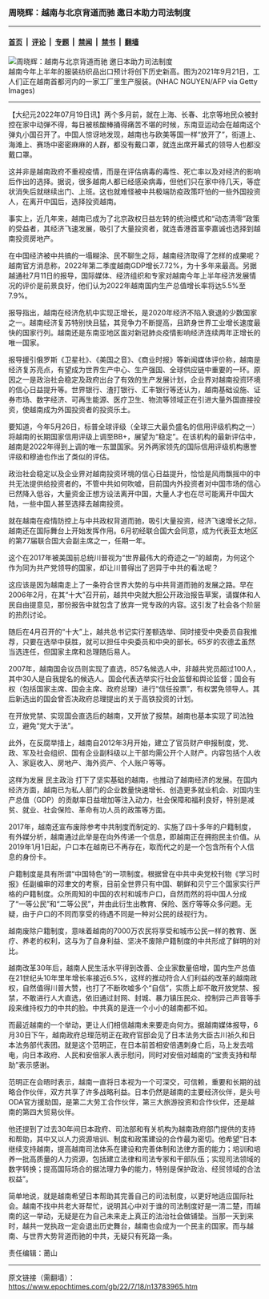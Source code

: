### 周晓辉：越南与北京背道而驰 邀日本助力司法制度

---

#### [首页](../../../..?n13783965) &nbsp;|&nbsp; [评论](../../../../../epoch-comment?n13783965) &nbsp;|&nbsp; [专题](../../../../../epoch-special?n13783965) &nbsp;|&nbsp; [禁闻](../../../../../epoch-news?n13783965) &nbsp;|&nbsp; [禁书](../../../../../books?n13783965) &nbsp;|&nbsp; [翻墙](https://github.com/gfw-breaker/nogfw/blob/master/README.md?n13783965)


<div><img alt="周晓辉：越南与北京背道而驰 邀日本助力司法制度" class="attachment-djy_600_400 size-djy_600_400 wp-post-image" src="https://i.epochtimes.com/assets/uploads/2022/07/id13784008-GettyImages-1235546899-600x400.jpg"/>
<div class="caption">
 越南今年上半年的服装纺织品出口预计将创下历史新高。图为2021年9月21日，工人们正在越南首都河内的一家工厂里生产服装。(NHAC NGUYEN/AFP via Getty Images)
</div></div><hr/><div class="post_content" id="artbody" itemprop="articleBody">
 <!-- article content begin -->
 <p>
  【大纪元2022年07月19日讯】两个多月前，就在上海、长春、北京等地民众被封控在家中动弹不得，每日被核酸棒捅得痛苦不堪的时候，东南亚运动会在越南这个弹丸小国召开了。中国人惊讶地发现，越南也与欧美等国一样“放开了”，街道上、海滩上、赛场中密密麻麻的人群，都没有戴口罩，就连出席开幕式的领导人也都没戴口罩。
 </p>
 <p>
  这并非是越南政府不重视疫情，而是在评估病毒的毒性、死亡率以及对经济的影响后作出的选择。据说，很多越南人都已经感染病毒，但他们只在家中待几天，等症状消失后就继续出门、上班。这也就难怪被中共极端防疫政策吓怕的一些外国投资人，在离开中国后，选择投资越南。
 </p>
 <p>
  事实上，近几年来，越南已成为了北京政权日益左转的统治模式和“动态清零”政策的受益者，其经济飞速发展，吸引了大量投资者，就连香港首富李嘉诚也选择到越南投资房地产。
 </p>
 <p>
  在中国经济被中共搞的一塌糊涂、民不聊生之际，越南经济取得了怎样的成果呢？越南官方消息称，2022年第二季度越南GDP增长7.72%，为十多年来最高。另据越通社7月11日的报导，国际媒体、经济组织和专家对越南今年上半年经济发展情况的评价是前景良好，他们认为2022年越南国内生产总值增长率将达5.5%至7.9%。
 </p>
 <p>
  报导指出，越南在经济危机中实现正增长，是2020年经济不陷入衰退的少数国家之一。越南经济复苏特别快且猛，其竞争力不断提高，且跻身世界工业增长速度最快的国家行列。越南还是东南亚地区面对新冠肺炎疫情影响经济连续两年正增长的唯一国家。
 </p>
 <p>
  报导援引俄罗斯《卫星社》、《美国之音》、《商业时报》等新闻媒体评价称，越南是经济复苏亮点，有望成为世界生产中心、生产强国、全球供应链中重要的一环。原因之一是政治社会稳定及政府出台了有效的生产发展计划，企业界对越南投资环境的信心日益提升等。世界银行、渣打银行、汇丰银行等还认为，越南基础设施、证券市场、数字经济、可再生能源、医疗卫生、物流等领域正在引进大量外国直接投资，使越南成为外国投资者的投资乐土。
 </p>
 <p>
  要知道，今年5月26日，标普全球评级（全球三大最负盛名的信用评级机构之一）将越南的长期国家信用评级上调至BB+，展望为“稳定”。在该机构的最新评估中，越南是2022年得到上调的唯一东盟国家。另外两家领先的国际信用评级机构惠誉评级和穆迪也作出了类似的评估。
 </p>
 <p>
  政治社会稳定以及企业界对越南投资环境的信心日益提升，恰恰是风雨飘摇中的中共无法提供给投资者的，不管中共如何吹嘘，目前国内外投资者对中国市场的信心已然降入低谷，大量资金正想方设法离开中国，大量人才也在尽可能离开中国大陆，一些中国人甚至选择去越南投资。
 </p>
 <p>
  就在越南在疫情防控上与中共政权背道而驰，吸引大量投资，经济飞速增长之际，越南还在国际舞台上开始发挥作用。6月初经联合国大会同意，成为代表亚太地区的第77届联合国大会副主席之一，任期一年。
 </p>
 <p>
  这个在2017年被美国前总统川普视为“世界最伟大的奇迹之一”的越南，为何这个作为同为共产党领导的国家，却让川普得出了迥异于中共的看法呢？
 </p>
 <p>
  这应该是因为越南走上了一条符合世界大势的与中共背道而驰的发展之路。早在2006年2月，在其“十大”召开前，越共中央就大胆公开政治报告草案，请媒体和人民自由提意见，那份报告中就包含了放弃一党专政的内容。这引发了社会各个阶层的热烈讨论。
 </p>
 <p>
  随后在4月召开的“十大”上，越共总书记实行差额选举、同时接受中央委员自我推荐，只要在选举中获胜，就可以担任中央委员和中央的部长。65岁的农德孟虽然当选连任，但国家主席和总理随后易人。
 </p>
 <p>
  2007年，越南国会议员则实现了直选，857名候选人中，非越共党员超过100人，其中30人是自我提名的候选人。国会代表选举实行社会监督和舆论监督；国会有权（包括国家主席、国会主席、政府总理）进行“信任投票”，有权罢免领导人。其后新选出的国会曾否决政府总理提出的关于高铁投资的计划。
 </p>
 <p>
  在开放党禁、实现国会直选后的越南，又开放了报禁。越南也基本实现了司法独立，避免“党大于法”。
 </p>
 <p>
  此外，在反腐举措上，越南自2012年3月开始，建立了官员财产申报制度，党、政、军及社会组织、国有企业副科级以上干部均需公开个人财产。内容包括个人收入、家庭收入、房地产、海外资产、个人账户等等。
 </p>
 <p>
  这样为发展
  <ok href="https://www.epochtimes.com/gb/tag/%E6%B0%91%E4%B8%BB%E6%94%BF%E6%B2%BB.html">
   民主政治
  </ok>
  打下了坚实基础的越南，也推动了越南经济的发展。在国内经济方面，越南已为私人部门的企业数量快速增长、创造更多就业机会、对国内生产总值（GDP）的贡献率日益增加等注入动力，社会保障和福利良好，特别是减贫、就业、社会保险、革命有功人员的政策等方面。
 </p>
 <p>
  2017年，越南还宣布废除参考中共制度而制定的、实施了四十多年的户籍制度，有外媒分析，越南通过此举是在向外传递一个信息，即越南正在拥抱民主价值。从2019年1月1日起，户口本在越南已不再存在，取而代之的是一个包含所有个人信息的身份卡。
 </p>
 <p>
  户籍制度是具有所谓“中国特色”的一项制度。根据曾在中共中央党校刊物《学习时报》任副编审的邓聿文的考察，目前全世界只有中国、朝鲜和贝宁三个国家实行严格的户籍制度。众所周知的中国的农村和城市户口，自然而然的将中国人分成了“一等公民”和“二等公民”，并由此衍生出教育、保险、医疗等等众多问题。无疑，由于户口的不同而享受的待遇不同是一种对公民的歧视行为。
 </p>
 <p>
  越南废除户籍制度，意味着越南的7000万农民将享受和城市公民一样的教育、医疗、养老的权利，这与为了自身利益、坚决不废除户籍制度的中共形成了鲜明的对比。
 </p>
 <p>
  越南改革30年后，越南人民生活水平得到改善、企业家数量倍增，国内生产总值在21世纪头10年里年增长率接近6.5%，这样的推动符合人们利益的改革的越南政权，自然值得川普大赞，也打了不断吹嘘多个“自信”，实质上却不敢开放党禁、报禁，不敢进行人大直选，依旧通过封网、封城、暴力镇压民众、控制异己声音等手段来维持权力的中共的脸。中共真的是连一个小小的越南都不如。
 </p>
 <p>
  而最近越南的一个举动，更让人们相信越南未来要走向何方。据越南媒体报导，6月30日下午，越南政府总理范明正在政府官邸会见了日本法务大臣古川祯久和日本法务部代表团。就是这个范明正，在日本前首相安倍遇刺身亡后，马上发去唁电，向日本政府、人民和安倍家人表示慰问，同时对安倍对越南的“宝贵支持和帮助”表示感谢。
 </p>
 <p>
  范明正在会晤时表示，越南一直将日本视为一个可深交，可信赖，重要和长期的战略合作伙伴，双方共享了许多战略利益。日本仍然是越南的主要经济伙伴，是头号ODA官方援助国，是第二大劳工合作伙伴，第三大旅游投资和合作伙伴，还是越南的第四大贸易伙伴。
 </p>
 <p>
  他还提到了过去30年间日本政府、司法部和有关机构为越南政府部门提供的支持和帮助，其中又以人力资源培训、制度和政策建设的合作最为密切。他希望“日本继续支持越南，提高越南司法体系在建设和完善体制和法律方面的能力；培训和培养一批高质量的人力资源，包括建立法律和司法专家和干部队伍；实现司法领域的数字转换；提高国际场合的据法理力争的能力，特别是保护政治、经贸领域的合法权益”。
 </p>
 <p>
  简单地说，就是越南希望日本帮助其完善自己的司法制度，以更好地适应国际社会。越南不找中共老大哥帮忙，说明其心中对于谁的司法制度好是一清二楚，而越南的这一举动，无疑是在为自己未来走上真正的法治社会做铺垫。当那一天到来时，越共一党执政一定会退出历史舞台，越南也会成为一个民主的国家。而与越南、与世界大势背道而驰的中共，无疑只有死路一条。
 </p>
 <p>
  责任编辑：莆山
 </p>
 <!-- article content end -->
 <div id="below_article_ad">
 </div>
</div>


---

原文链接（需翻墙）：https://www.epochtimes.com/gb/22/7/18/n13783965.htm